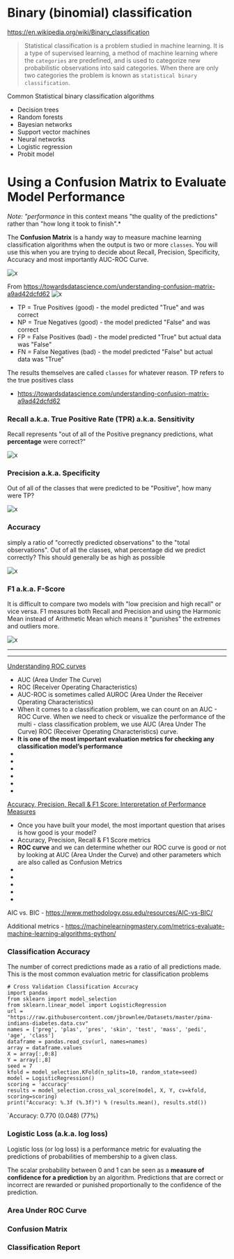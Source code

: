# Binary (binomial) classification 

https://en.wikipedia.org/wiki/Binary_classification
> Statistical classification is a problem studied in machine learning. It is a type of supervised learning, a method of machine learning where the `categories` are predefined, and is used to categorize new probabilistic observations into said categories. 
> When there are only two categories the problem is known as `statistical binary classification`.

Common Statistical binary classification algorithms 
- Decision trees
- Random forests
- Bayesian networks
- Support vector machines
- Neural networks
- Logistic regression
- Probit model

# Using a Confusion Matrix to Evaluate Model Performance 
*Note: "performance* in this context means "the quality of the predictions" 
rather than "how long it took to finish".*

The **Confusion Matrix** is a handy way to measure machine learning 
classification algorithms when the output is two or more `classes`. 
You will use this when you are trying to decide about Recall, Precision, Specificity, Accuracy and most importantly AUC-ROC Curve.

![x](https://i.imgur.com/XisI7v7.png)

From https://towardsdatascience.com/understanding-confusion-matrix-a9ad42dcfd62
![x](https://i.imgur.com/5K9y5Q3.png)

* TP = True Positives (good) - the model predicted "True" and was correct 
* NP = True Negatives (good) - the model predicted "False" and was correct 
* FP = False Positives (bad) - the model predicted "True" but actual data was "False"
* FN = False Negatives (bad) - the model predicted "False" but actual data was "True"

The results themselves are called `classes` for whatever reason. TP refers to the true positives class

* https://towardsdatascience.com/understanding-confusion-matrix-a9ad42dcfd62

### Recall a.k.a. True Positive Rate (TPR) a.k.a. Sensitivity
Recall represents "out of all of the Positive pregnancy predictions, 
what **percentage** were correct?"

![x](https://i.imgur.com/UEsgBgf.gif)

### Precision a.k.a. Specificity
Out of all of the classes that were predicted to be "Positive", how many were TP?

![x](https://i.imgur.com/J3DHXzO.gif)

### Accuracy
simply a ratio of "correctly predicted observations" to the "total observations". 
Out of all the classes, what percentage did we predict correctly? 
This should generally be as high as possible

![x](https://i.imgur.com/6ZLrUHb.gif)

### F1 a.k.a. F-Score
It is difficult to compare two models with "low precision and high recall" or vice versa. F1 measures both Recall and Precision and using the Harmonic Mean instead of Arithmetic Mean which means it "punishes" the extremes and outliers
more.

![x](https://i.imgur.com/y2jsWBa.png)

---
***

[Understanding ROC curves](https://towardsdatascience.com/understanding-auc-roc-curve-68b2303cc9c5)
* AUC (Area Under The Curve) 
* ROC (Receiver Operating Characteristics)
* AUC-ROC is sometimes called AUROC (Area Under the Receiver Operating Characteristics)
* When it comes to a classification problem, we can count on an AUC - ROC Curve. When we need to check or visualize the performance of the multi - class classification problem, we use AUC (Area Under The Curve) ROC (Receiver Operating Characteristics) curve. 
* **It is one of the most important evaluation metrics for checking any classification model’s performance** 
* 
* 
* 
* 
* 
* 

[Accuracy, Precision, Recall & F1 Score: Interpretation of Performance Measures](https://blog.exsilio.com/all/accuracy-precision-recall-f1-score-interpretation-of-performance-measures/)
* Once you have built your model, the most important question that arises is how good is your model?
* Accuracy, Precision, Recall & F1 Score metrics 
* **ROC curve** and we can determine whether our ROC curve is good or not by looking at AUC (Area Under the Curve) and other parameters which are also called as Confusion Metrics
* 
* 
* 
* 
* 


AIC vs. BIC - https://www.methodology.psu.edu/resources/AIC-vs-BIC/

Additional metrics - https://machinelearningmastery.com/metrics-evaluate-machine-learning-algorithms-python/

### Classification Accuracy
The number of correct predictions made as a ratio of all predictions made. This is the most common evaluation metric for classification problems

~~~
# Cross Validation Classification Accuracy
import pandas
from sklearn import model_selection
from sklearn.linear_model import LogisticRegression
url = "https://raw.githubusercontent.com/jbrownlee/Datasets/master/pima-indians-diabetes.data.csv"
names = ['preg', 'plas', 'pres', 'skin', 'test', 'mass', 'pedi', 'age', 'class']
dataframe = pandas.read_csv(url, names=names)
array = dataframe.values
X = array[:,0:8]
Y = array[:,8]
seed = 7
kfold = model_selection.KFold(n_splits=10, random_state=seed)
model = LogisticRegression()
scoring = 'accuracy'
results = model_selection.cross_val_score(model, X, Y, cv=kfold, scoring=scoring)
print("Accuracy: %.3f (%.3f)") % (results.mean(), results.std())
~~~

`Accuracy: 0.770 (0.048)
(77%)

### Logistic Loss (a.k.a. log loss)
Logistic loss (or log loss) is a performance metric for evaluating the predictions of probabilities of membership to a given class.

The scalar probability between 0 and 1 can be seen as a **measure of confidence for a prediction** by an algorithm. 
Predictions that are correct or incorrect are rewarded or punished proportionally to the confidence of the 
prediction.

### Area Under ROC Curve

### Confusion Matrix

### Classification Report
